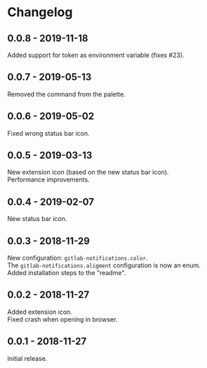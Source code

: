 # Changelog

## 0.0.8 - 2019-11-18
Added support for token as environment variable (fixes #23).

## 0.0.7 - 2019-05-13
Removed the command from the palette.

## 0.0.6 - 2019-05-02
Fixed wrong status bar icon.

## 0.0.5 - 2019-03-13
New extension icon (based on the new status bar icon).  
Performance improvements.

## 0.0.4 - 2019-02-07
New status bar icon.

## 0.0.3 - 2018-11-29
New configuration: `gitlab-notifications.color`.  
The `gitlab-notifications.aligment` configuration is now an enum.  
Added installation steps to the "readme".  

## 0.0.2 - 2018-11-27
Added extension icon.  
Fixed crash when opening in browser.

## 0.0.1 - 2018-11-27
Initial release.
